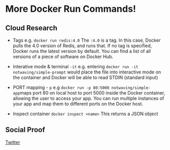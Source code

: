 <!-- This template removes the micro tutorial for a quicker post and removes images for a full template check out the 000-DAY-ARTICLE-LONG-TEMPLATE.MD-->

# More Docker Run Commands!

## Cloud Research

- Tags
  e.g. `docker run redis:4.0`
  The `:4.0` is a tag. In this case, Docker pulls the 4.0 version of Redis, and runs that. If no tag is specified, Docker runs the latest version by default. You can find a list of all versions of a piece of software on Docker Hub.

- Interative mode & terminal `-it`
  e.g. entering `docker run -it notwaving/simple-prompt` would place the file into interactive mode on the container and Docker will be able to read STDIN (standard input)

- PORT mapping - `p`
  e.g `docker run -p 80:5000 notwaving/simple-app`maps port 80 on local host to port 5000 inside the Docker container, allowing the user to access your app. You can run multiple instances of your app and map them to different ports on the Docker host.

- Inspect container
  `docker inspect <name>`
  This returns a JSON object

## Social Proof

[Twitter](https://twitter.com/_notwaving/status/1331632133765558281?s=20)
